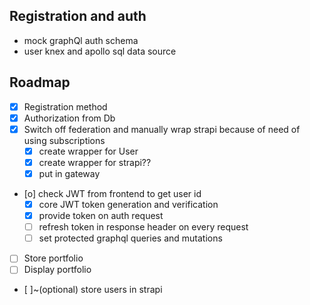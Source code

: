 

## Registration and auth
- mock graphQl auth schema
- user knex and apollo sql data source


## Roadmap
- [x] Registration method
- [x] Authorization from Db
- [x] Switch off federation and manually wrap strapi because of need of using subscriptions
     - [X] create wrapper for User 
     - [X] create wrapper for strapi??
     - [X] put in gateway
- [o] check JWT from frontend to get user id
  - [x] core  JWT token generation and verification
  - [x] provide token on auth request
  - [ ] refresh token in response header on every request   
  - [ ] set protected graphql queries and mutations   
- [ ] Store portfolio
- [ ] Display portfolio  
- [ ]~(optional) store users in strapi
  

